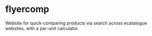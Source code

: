 # flyercomp
Website for quick-comparing products via search across ecatalogue websites, with a per-unit calculator.
